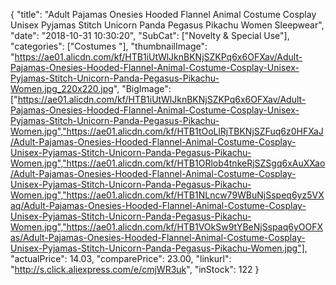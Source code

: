 {
	"title": "Adult Pajamas Onesies Hooded Flannel Animal Costume Cosplay Unisex Pyjamas Stitch Unicorn Panda Pegasus Pikachu Women Sleepwear",
	"date": "2018-10-31 10:30:20",
	"SubCat": ["Novelty & Special Use"],
	"categories": ["Costumes "],
	"thumbnailImage": "https://ae01.alicdn.com/kf/HTB1iUtWlJknBKNjSZKPq6x6OFXav/Adult-Pajamas-Onesies-Hooded-Flannel-Animal-Costume-Cosplay-Unisex-Pyjamas-Stitch-Unicorn-Panda-Pegasus-Pikachu-Women.jpg_220x220.jpg",
	"BigImage": ["https://ae01.alicdn.com/kf/HTB1iUtWlJknBKNjSZKPq6x6OFXav/Adult-Pajamas-Onesies-Hooded-Flannel-Animal-Costume-Cosplay-Unisex-Pyjamas-Stitch-Unicorn-Panda-Pegasus-Pikachu-Women.jpg","https://ae01.alicdn.com/kf/HTB1tOoLlRjTBKNjSZFuq6z0HFXaJ/Adult-Pajamas-Onesies-Hooded-Flannel-Animal-Costume-Cosplay-Unisex-Pyjamas-Stitch-Unicorn-Panda-Pegasus-Pikachu-Women.jpg","https://ae01.alicdn.com/kf/HTB1ORlob4tnkeRjSZSgq6xAuXXao/Adult-Pajamas-Onesies-Hooded-Flannel-Animal-Costume-Cosplay-Unisex-Pyjamas-Stitch-Unicorn-Panda-Pegasus-Pikachu-Women.jpg","https://ae01.alicdn.com/kf/HTB1NLncw79WBuNjSspeq6yz5VXaq/Adult-Pajamas-Onesies-Hooded-Flannel-Animal-Costume-Cosplay-Unisex-Pyjamas-Stitch-Unicorn-Panda-Pegasus-Pikachu-Women.jpg","https://ae01.alicdn.com/kf/HTB1VOkSw9tYBeNjSspaq6yOOFXas/Adult-Pajamas-Onesies-Hooded-Flannel-Animal-Costume-Cosplay-Unisex-Pyjamas-Stitch-Unicorn-Panda-Pegasus-Pikachu-Women.jpg"],
	"actualPrice": 14.03,
	"comparePrice": 23.00,
	"linkurl": "http://s.click.aliexpress.com/e/cmjWR3uk",
	"inStock": 122
}
